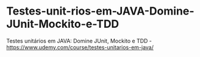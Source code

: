 # Testes-unit-rios-em-JAVA-Domine-JUnit-Mockito-e-TDD
Testes unitários em JAVA: Domine JUnit, Mockito e TDD - https://www.udemy.com/course/testes-unitarios-em-java/


